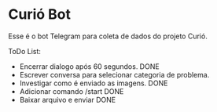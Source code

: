 # Curió Bot
Esse é o bot Telegram para coleta de dados do projeto Curió. 


ToDo List:
* Encerrar dialogo após 60 segundos. DONE
* Escrever conversa para selecionar categoria de problema.
* Investigar como é enviado as imagens. DONE
* Adicionar comando /start DONE
* Baixar arquivo e enviar DONE